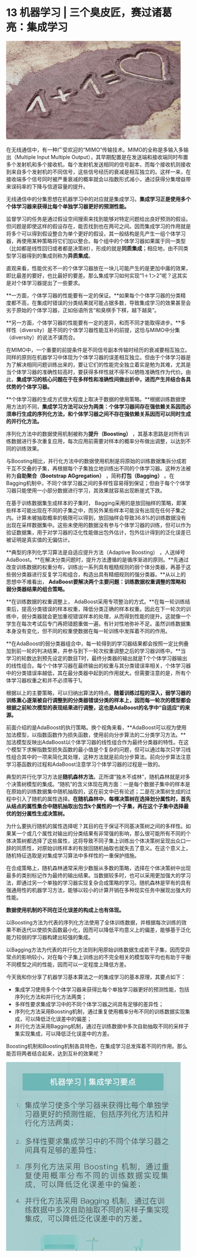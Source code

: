 # 13 机器学习 | 三个臭皮匠，赛过诸葛亮：集成学习

<img src="image-20210811111500700.png" alt="image-20210811111500700" style="zoom:67%;" />

在无线通信中，有一种广受欢迎的“MIMO”传输技术。MIMO的全称是多输入多输出（Multiple Input Multiple Output），其早期配置是在发送端和接收端同时布置多个发射机和多个接收机，每个发射机发送相同的信号副本，而每个接收机则接收到来自多个发射机的不同信号，这些信号经历的衰减是相互独立的。这样一来，在接收端多个信号同时被严重衰减的概率就会以指数形式减小，通过获得分集增益带来误码率的下降与信道容量的提升。

无线通信中的分集思想在机器学习中的对应就是集成学习。**集成学习正是使用多个个体学习器来获得比每个单独学习器更好的预测性能。**

监督学习的任务是通过假设空间搜索来找到能够对特定问题给出良好预测的假设。但问题是即使这样的假设存在，能否找到也在两可之间。因而集成学习的作用就是将多个可以得到假设整合为单个更好的假设，其一般结构是先产生一组个体学习器，再使用某种策略将它们加以整合。每个组中的个体学习器如果属于同一类型（比如都是线性回归或者都是决策树），形成的就是**同质集成**；相应地，由不同类型学习器得到的集成则称为**异质集成**。

直观来看，性能优劣不一的个体学习器放在一块儿可能产生的是更加中庸的效果，即比最差的要好，也比最好的要差。那么集成学习如何实现“1＋1＞2”呢？这其实是对个体学习器提出了一些要求。

**一方面，个体学习器的性能要有一定的保证。**如果每个个体学习器的分类精度都不高，在集成时错误的分类结果就可能占据多数，导致集成学习的效果甚至会劣于原始的个体学习器，正如俗语所言“和臭棋手下棋，越下越臭”。

**另一方面，个体学习器的性能要有一定的差异，和而不同才能取得进步。**多样性（diversity）是不同的个体学习器性能互补的前提，这恰与MIMO中分集（diversity）的说法不谋而合。

在MIMO中，一个重要的前提条件是不同信号副本传输时经历的衰减要相互独立。同样的原则在机器学习中体现为个体学习器的误差相互独立。但由于个体学习器是为了解决相同问题训练出来的，要让它们的性能完全独立着实是勉为其难，尤其是当个体学习器的准确性较高时，要获得多样性就不得不以牺牲准确性作为代价。由此，**集成学习的核心问题在于在多样性和准确性间做出折中，进而产生并结合各具优势的个体学习器。**

**个体学习器的生成方式很大程度上取决于数据的使用策略。**根据训练数据使用方法的不同，**集成学习方法可以分为两类：个体学习器间存在强依赖关系因而必须串行生成的序列化方法，和个体学习器之间不存在强依赖关系因而可以同时生成的并行化方法。**

序列化方法中的数据使用机制被称为**提升（Boosting）** ，其基本思路是对所有训练数据进行多次重复应用，每次应用前需要对样本的概率分布做出调整，以达到不同的训练效果。

与Boosting相比，并行化方法中的数据使用机制是将原始的训练数据集拆分成若干互不交叠的子集，再根据每个子集独立地训练出不同的个体学习器。这种方法被称为**自助聚合（Bootstrap AGgregation）** ，简称**打包（Bagging）** 。在Bagging机制中，不同个体学习器之间的多样性容易得到保证；但由于每个个体学习器只能使用一小部分数据进行学习，其效果就容易出现断崖式下跌。

在基于训练数据集生成样本的子集时， Bagging采用的是放回抽样的策略，即某些样本可能出现在不同的子集之中，而另外某些样本可能没有出现在任何子集之内。计算未被抽取概率的极限可以得到，放回抽样会导致36.8%的训练数据没有出现在采样数据集中。这些未使用的数据没有参与个体学习器的训练，但可以作为验证数据集，用于对学习器的泛化性能做出包外估计，包外估计得到的泛化误差已被证明是真实值的无偏估计。

**典型的序列化学习算法是自适应提升方法（Adaptive Boosting） ，人送绰号AdaBoost。**在解决分类问题时，提升方法遭循的是循序渐进的原则。**先通过改变训练数据的权重分布，训练出一系列具有粗糙规则的弱个体分类器，再基于这些弱分类器进行反复学习和组合，构造出具有精细规则的强分类器。**从以上的思想中不难看出， **AdaBoost要解决两个主要问题：训练数据权重调整的策略和弱分类器结果的组合策略。**

**在训练数据的权重调整上， AdaBoost采用专项整治的方式。**在每一轮训练结束后，提高分类错误的样本权重，降低分类正确的样本权重。因此在下一轮次的训练中，弱分类器就会更加重视错误样本的处理，从而得到性能的提升。这就像一个学生在每次考试后专门再把错题重做一遍，有针对性地弥补不足。虽然训练数据集本身没有变化，但不同的权重使数据在每一轮训练中发挥着不同的作用。

**在AdaBoost的弱分类器组合中，每一轮得到的学习器结果都会按照一定比例叠加到前一轮的判决结果，井参与到下一轮次权重调整之后的学习器训练中。**当学习的轮数达到预先设定的数目T时，最终分类器的输出就是T个个体学习器输出的线性组合。每个个体学习器在最终输出的权重与其分类错误率相关，个体学习器中的分类错误率越低，其在最分类器中起到的作用就大。但需要注意的是，所有个体学习器权重之和并不必须等于1。

根据以上的主要策略，可以归纳出算法的特点。**随着训练过程的深入，弱学习器的训练重心逐渐被自行调整到的分类器错误分类的样本上，因而每一轮次的模型都会根据之前轮次模型的表现结果进行调整，这也是AdaBoost的名字中“自适应”的来源。**

前面介绍的是AdaBoost的执行策略。换个视角来看，**AdaBoost可以视为使用加法模型，以指数函数作为损失函数，使用前向分步算法的二分类学习方法。**加法模型反映出AdaBoost以个体学习器的线性组合作为最终分类器的特性。在这个模型下求解指数型损失函数的最小值是个复杂的问题，但可以通过每次只学习线性组合其中的一项来简化其处理，这种方法就是前向分步算法。前向分步算法注意学习基函数的过程和AdaBoost注意学习个体学习器的过程是一致的。

典型的并行化学习方法是**随机森林方法**。正所谓“独木不成林”，随机森林就是对多个决策树模型的集成。“随机”的含义体现在两方面：一是每个数据子集中的样本是在原始的训练数据集中随机抽取的，这在前文中已有论述；二是在决策树生成的过程中引入了随机的属性选择。**在随机森林中，每棵决策树在选择划分属性时，首先从结点的属性集合中随机抽取出包含k个属性的一个子集，再在这个子集中选择最优的划分属性生成决策树。**

为什么要执行随机的属性选择呢？其目的在于保证不同基决策树之间的多样性。如果某一个或几个属性对输出的分类结果有非常强的影响，那么很可能所有不同的个体决策树都选择了这些属性，这将导致不同子集上训练出个体决策树呈现出众口一辞的同质性，对原始训练样本的有放回随机抽取也就失去了意义。在这个意义上，随机特征选取是对集成学习算法中多样性的一重保护措施。

在合成策略上，随机森林通常采用少数服从多数的策略，选择在个体决策树中出现最多的类别标记作为最终的输出结果。当数据较多时，也可以采用更加强大的学习法，即通过另一个单独的学习器实现复杂合成策略的学习。随机森林是罕有的具有强通用性的机器学习方法，能够以较小的计算开销在多种现实任务中展现出强大的性能。

**数据使用机制的不同在泛化误差的构成上也有体现。**

以Boosting方法为代表的序列化方法使用了全体训练数据，并根据每次训练的效果不断迭代以使损失函数最小化，因而可以降低平均意义上的偏差，能够基于泛化能力较弱的学习器构建出较强的集成。

以Bagging方法为代表的并行化方法则利用原始训练数据生成若干子集，因而受异常点的影响较小，对在每个子集上训练出的不完全相关的模型取平均也有助于平衡不同模型之间的性能，因而可以一定程度上降低方差。

今天我和你分享了机器学习基本算法之一的集成学习的基本原理，其要点如下：

- 集成学习使用多个个体学习器来获得比每个单独学习器更好的预测性能，包括序列化方法和并行化方法两类；
- 多样性要求集成学习中的不同个体学习器之间具有足够的差异性；
- 序列化方法采用Boosting机制，通过重复使用概率分布不同的训练数据实现集成，可以降低泛化误差中的偏差；
- 并行化方法采用Bagging机制，通过在训练数据中多次自助抽取不同的采样子集实现集成，可以降低泛化误差中的方差。

Boosting机制和Boosting机制各具特色，在集成学习总发挥着不同的作用。那么能否将两者结合起来，达到互补的效果呢？

<img src="image-20210811111433338.png" alt="image-20210811111433338" style="zoom:67%;" />

